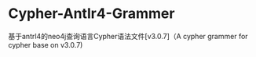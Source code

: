 # Cypher-Antlr4-Grammer
基于antrl4的neo4j查询语言Cypher语法文件[v3.0.7]（A cypher grammer for cypher base on v3.0.7)

<img src="http://images2015.cnblogs.com/blog/495315/201612/495315-20161210190541069-1287436665.png" alt=""/>
